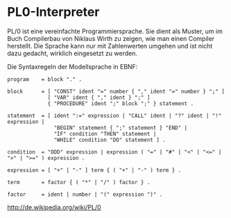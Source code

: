PL0-Interpreter
===============
PL/0 ist eine vereinfachte Programmiersprache. Sie dient als Muster, um im Buch
Compilerbau von Niklaus Wirth zu zeigen, wie man einen Compiler herstellt. Die
Sprache kann nur mit Zahlenwerten umgehen und ist nicht dazu gedacht, wirklich
eingesetzt zu werden.

Die Syntaxregeln der Modellsprache in EBNF:

```
program    = block "." .

block      = [ "CONST" ident "=" number { "," ident "=" number } ";" ]
             [ "VAR" ident { "," ident } ";" ]
             { "PROCEDURE" ident ";" block ";" } statement .

statement  = [ ident ":=" expression | "CALL" ident | "?" ident | "!" expression |
               "BEGIN" statement { ";" statement } "END" |
               "IF" condition "THEN" statement |
               "WHILE" condition "DO" statement ] .

condition  = "ODD" expression | expression ( "=" | "#" | "<" | "<=" | ">" | ">=" ) expression .

expression = [ "+" | "-" ] term { ( "+" | "-" ) term } .

term       = factor { ( "*" | "/" ) factor } .

factor     = ident | number | "(" expression ")" .
```
http://de.wikipedia.org/wiki/PL/0
